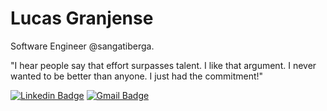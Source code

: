 
  <h1 align="start"> Lucas Granjense</h1>



Software Engineer @sangatiberga.
<p>"I hear people say that effort surpasses talent.
I like that argument.
I never wanted to be better than anyone.
I just had the commitment!"</p>


[![Linkedin Badge](https://img.shields.io/badge/-Lucas%20Granjense-%23363636?style=flatsquare&logo=Linkedin&logoColor=white&link=https://www.linkedin.com/in/lucas-granjense-5869811b8/)](https://www.linkedin.com/in/lucas-granjense-5869811b8/) [![Gmail Badge](https://img.shields.io/badge/-23.lucasdoliveira@gmail.com-%23363636?style=flat-square&logo=Gmail&logoColor=white&link=mailto:lorison.gilles@gmail.com)](mailto:https://img.shields.io/badge/-23.lucasdoliveira@gmail.com-c14438?style=flat-square&logo=Gmail&logoColor=white&link=mailto:lorison.gilles@gmail.com)

